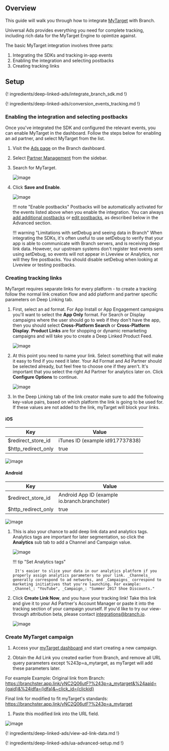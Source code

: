 ## Overview

This guide will walk you through how to integrate [MyTarget](https://target.my.com/) with Branch. 

Universal Ads provides everything you need for complete tracking, including rich data for the MyTarget Engine to opimtize against.

The basic MyTarget integration involves three parts:

1. Integrating the SDKs and tracking in-app events
1. Enabling the integration and selecting postbacks
1. Creating tracking links

## Setup

{! ingredients/deep-linked-ads/integrate_branch_sdk.md !}

{! ingredients/deep-linked-ads/conversion_events_tracking.md !}

### Enabling the integration and selecting postbacks

Once you've integrated the SDK and configured the relevant events, you can enable MyTarget in the dashboard. Follow the steps below for enabling an ad partner, and select MyTarget from the list.

1. Visit the [Ads page](https://dashboard.branch.io/ads) on the Branch dashboard.
1. Select [Partner Management](https://dashboard.branch.io/ads/partner-management) from the sidebar.
1. Search for MyTarget.
    
    ![image](/img/pages/deep-linked-ads/mytarget/search-mytarget.png)

1. Click **Save and Enable**.

    ![image](/img/pages/deep-linked-ads/mytarget/mytarget-postbacks.png)

    !!! note "Enable postbacks"
        Postbacks will be automatically activated for the events listed above when you enable the integration. You can always [add additional postbacks](#adding-postbacks) or [edit postbacks](#editing-postbacks), as described below in the Advanced section.

    !!! warning "Limitations with setDebug and seeing data in Branch"
        When integrating the SDKs, it's often useful to use setDebug to verify that your app is able to communicate with Branch servers, and is receiving deep link data. However, our upstream systems don't register test events sent using setDebug, so events will not appear in Liveview or Analytics, nor will they fire postbacks. You should disable setDebug when looking at Liveview or testing postbacks.



### Creating tracking links

MyTarget requires separate links for every platform - to create a tracking follow the normal link creation flow and add platform and partner specific parameters on Deep Linking tab.

1. First, select an ad format. For App Install or App Engagement campaigns you'll want to select the **App Only** format. For Search or Display campaigns where the user should go to web if they don't have the app, then you should select **Cross-Platform Search** or **Cross-Platform Display**. **Product Links** are for shopping or dynamic remarketing campaigns and will take you to create a Deep Linked Product Feed.

    ![image](/img/pages/deep-linked-ads/branch-universal-ads/choose-ad-format.png)

1. At this point you need to name your link. Select something that will make it easy to find if you need it later. Your Ad Format and Ad Partner should be selected already, but feel free to choose one if they aren't. It's important that you select the right Ad Partner for analytics later on. Click **Configure Options** to continue.

    ![image](/img/pages/deep-linked-ads/branch-universal-ads/name-ad-link.png)

1. In the Deep Linking tab of the link creator make sure to add the following key-value pairs, based on which platform the link is going to be used for. If these values are not added to the link, myTarget will block your links.

#### iOS 
Key | Value 
--- | --- 
$redirect_store_id | iTunes ID (example id917737838)
$http_redirect_only | true 

![image](/img/pages/deep-linked-ads/mytarget/ios-link-data.png)

#### Android
Key | Value 
--- | --- 
$redirect_store_id | Android App ID (example io.branch.branchster)
$http_redirect_only | true 

![image](/img/pages/deep-linked-ads/mytarget/android-link-data.png)

1. This is also your chance to add deep link data and analytics tags. Analytics tags are important for later segmentation, so click the **Analytics** sub tab to add a Channel and Campaign value.

    ![image](/img/pages/deep-linked-ads/branch-universal-ads/add-analytics-tags.png)

    !!! tip "Set Analytics tags"

        It's easier to slice your data in our analytics platform if you properly assign analytics parameters to your link. _Channels_ generally correspond to ad networks, and _Campaigns_ correspond to marketing initiatives that you're launching. For example: _Channel_: "YouTube", _Campaign_: "Summer 2017 Shoe Discounts."

1. Click **Create Link Now**, and you have your tracking link! Take this link and give it to your Ad Partner's Account Manager or paste it into the tracking section of your campaign yourself. If you'd like to try our view-through attribution beta, please contact integrations@branch.io.

    ![image](/img/pages/deep-linked-ads/branch-universal-ads/finished-ad-link.png)


### Create MyTarget campaign

1. Access your [myTarget dashboard](https://target.my.com/campaigns/full/) and start creating a new campaign.

1. Obtain the Ad Link you created earlier from Branch, and remove all URL query parameters except %243p=a_mytarget, as myTarget will add these parameters later.

For example Example:
Original link from Branch:
https://branchster.app.link/yNC2Q06utF?%243p=a_mytarget&%24aaid={gaid}&%24idfa={idfa}&~click_id={clickid}

Final link for modified to fit myTarget's standards: 
https://branchster.app.link/yNC2Q06utF?%243p=a_mytarget

1. Paste this modified link into the URL field.

![image](/img/pages/deep-linked-ads/MyTarget/create-campaign.png)

{! ingredients/deep-linked-ads/view-ad-link-data.md !}

{! ingredients/deep-linked-ads/ua-advanced-setup.md !}